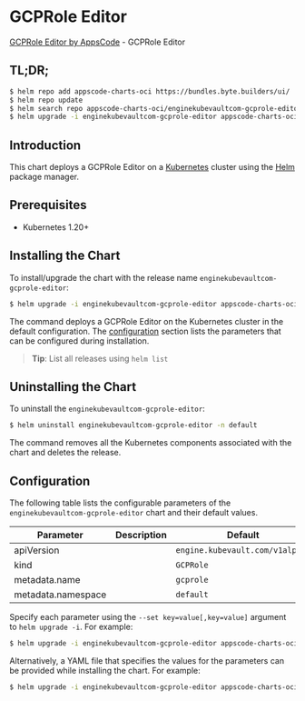 # GCPRole Editor

[GCPRole Editor by AppsCode](https://appscode.com) - GCPRole Editor

## TL;DR;

```bash
$ helm repo add appscode-charts-oci https://bundles.byte.builders/ui/
$ helm repo update
$ helm search repo appscode-charts-oci/enginekubevaultcom-gcprole-editor --version=v0.11.0
$ helm upgrade -i enginekubevaultcom-gcprole-editor appscode-charts-oci/enginekubevaultcom-gcprole-editor -n default --create-namespace --version=v0.11.0
```

## Introduction

This chart deploys a GCPRole Editor on a [Kubernetes](http://kubernetes.io) cluster using the [Helm](https://helm.sh) package manager.

## Prerequisites

- Kubernetes 1.20+

## Installing the Chart

To install/upgrade the chart with the release name `enginekubevaultcom-gcprole-editor`:

```bash
$ helm upgrade -i enginekubevaultcom-gcprole-editor appscode-charts-oci/enginekubevaultcom-gcprole-editor -n default --create-namespace --version=v0.11.0
```

The command deploys a GCPRole Editor on the Kubernetes cluster in the default configuration. The [configuration](#configuration) section lists the parameters that can be configured during installation.

> **Tip**: List all releases using `helm list`

## Uninstalling the Chart

To uninstall the `enginekubevaultcom-gcprole-editor`:

```bash
$ helm uninstall enginekubevaultcom-gcprole-editor -n default
```

The command removes all the Kubernetes components associated with the chart and deletes the release.

## Configuration

The following table lists the configurable parameters of the `enginekubevaultcom-gcprole-editor` chart and their default values.

|     Parameter      | Description |                  Default                   |
|--------------------|-------------|--------------------------------------------|
| apiVersion         |             | <code>engine.kubevault.com/v1alpha1</code> |
| kind               |             | <code>GCPRole</code>                       |
| metadata.name      |             | <code>gcprole</code>                       |
| metadata.namespace |             | <code>default</code>                       |


Specify each parameter using the `--set key=value[,key=value]` argument to `helm upgrade -i`. For example:

```bash
$ helm upgrade -i enginekubevaultcom-gcprole-editor appscode-charts-oci/enginekubevaultcom-gcprole-editor -n default --create-namespace --version=v0.11.0 --set apiVersion=engine.kubevault.com/v1alpha1
```

Alternatively, a YAML file that specifies the values for the parameters can be provided while
installing the chart. For example:

```bash
$ helm upgrade -i enginekubevaultcom-gcprole-editor appscode-charts-oci/enginekubevaultcom-gcprole-editor -n default --create-namespace --version=v0.11.0 --values values.yaml
```
